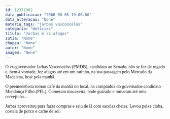```yaml
---
id: 12371902
data_publicacao: "2006-08-05 19:06:00"
data_alteracao: "None"
materia_tags: "jarbas vasconcelos"
categoria: "Notícias"
titulo: "Jarbas é só afagos"
sutia: "None"
chapeu: "None"
autor: "None"
imagem: "None"
---
```

<p><P><FONT face=Verdana>O ex-governador Jarbas Vasconcelos (PMDB), candidato ao Senado,&nbsp;não se fez de rogado e, bem à vontade, fez afagos&nbsp;até em um ratinho, na sua passagem pelo Mercado da Madalena, hoje pela manhã. </FONT></P></p>
<p><P><FONT face=Verdana>O peemedebista tomou café da manhã no local, na companhia do governador-candidato Mendonça Filho (PFL). Comeram macaxeira, bode guizado e tomaram até uma cervejinha... </FONT></P></p>
<p><P><FONT face=Verdana>Jarbas aproveitou para fazer compras e saiu de lá com sacolas cheias.&nbsp;Levou peixe cioba, costela de porco e carne de sol.</FONT></P> </p>
